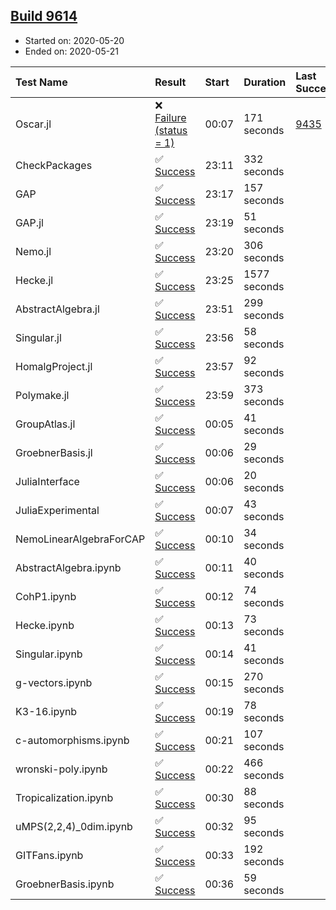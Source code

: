 ## [Build 9614](https://oscarci.mathematik.uni-kl.de/job/oscar/9614/)

* Started on: 2020-05-20
* Ended on: 2020-05-21

| Test Name    | Result | Start | Duration | Last Success | First Failure |
|:-------------|:-------|:------|:---------|:-------------|:--------------|
| Oscar.jl | ❌ [Failure (status = 1)](https://oscarci.mathematik.uni-kl.de/job/oscar/9614/artifact/logs/build-9614/Oscar.jl.log) | 00:07 | 171 seconds | [9435](https://oscarci.mathematik.uni-kl.de/job/oscar/9435/) | [9436](https://oscarci.mathematik.uni-kl.de/job/oscar/9436/) |
| CheckPackages | ✅ [Success](https://oscarci.mathematik.uni-kl.de/job/oscar/9614/artifact/logs/build-9614/CheckPackages.log) | 23:11 | 332 seconds |  |  |
| GAP | ✅ [Success](https://oscarci.mathematik.uni-kl.de/job/oscar/9614/artifact/logs/build-9614/GAP.log) | 23:17 | 157 seconds |  |  |
| GAP.jl | ✅ [Success](https://oscarci.mathematik.uni-kl.de/job/oscar/9614/artifact/logs/build-9614/GAP.jl.log) | 23:19 | 51 seconds |  |  |
| Nemo.jl | ✅ [Success](https://oscarci.mathematik.uni-kl.de/job/oscar/9614/artifact/logs/build-9614/Nemo.jl.log) | 23:20 | 306 seconds |  |  |
| Hecke.jl | ✅ [Success](https://oscarci.mathematik.uni-kl.de/job/oscar/9614/artifact/logs/build-9614/Hecke.jl.log) | 23:25 | 1577 seconds |  |  |
| AbstractAlgebra.jl | ✅ [Success](https://oscarci.mathematik.uni-kl.de/job/oscar/9614/artifact/logs/build-9614/AbstractAlgebra.jl.log) | 23:51 | 299 seconds |  |  |
| Singular.jl | ✅ [Success](https://oscarci.mathematik.uni-kl.de/job/oscar/9614/artifact/logs/build-9614/Singular.jl.log) | 23:56 | 58 seconds |  |  |
| HomalgProject.jl | ✅ [Success](https://oscarci.mathematik.uni-kl.de/job/oscar/9614/artifact/logs/build-9614/HomalgProject.jl.log) | 23:57 | 92 seconds |  |  |
| Polymake.jl | ✅ [Success](https://oscarci.mathematik.uni-kl.de/job/oscar/9614/artifact/logs/build-9614/Polymake.jl.log) | 23:59 | 373 seconds |  |  |
| GroupAtlas.jl | ✅ [Success](https://oscarci.mathematik.uni-kl.de/job/oscar/9614/artifact/logs/build-9614/GroupAtlas.jl.log) | 00:05 | 41 seconds |  |  |
| GroebnerBasis.jl | ✅ [Success](https://oscarci.mathematik.uni-kl.de/job/oscar/9614/artifact/logs/build-9614/GroebnerBasis.jl.log) | 00:06 | 29 seconds |  |  |
| JuliaInterface | ✅ [Success](https://oscarci.mathematik.uni-kl.de/job/oscar/9614/artifact/logs/build-9614/JuliaInterface.log) | 00:06 | 20 seconds |  |  |
| JuliaExperimental | ✅ [Success](https://oscarci.mathematik.uni-kl.de/job/oscar/9614/artifact/logs/build-9614/JuliaExperimental.log) | 00:07 | 43 seconds |  |  |
| NemoLinearAlgebraForCAP | ✅ [Success](https://oscarci.mathematik.uni-kl.de/job/oscar/9614/artifact/logs/build-9614/NemoLinearAlgebraForCAP.log) | 00:10 | 34 seconds |  |  |
| AbstractAlgebra.ipynb | ✅ [Success](https://oscarci.mathematik.uni-kl.de/job/oscar/9614/artifact/logs/build-9614/AbstractAlgebra.ipynb.log) | 00:11 | 40 seconds |  |  |
| CohP1.ipynb | ✅ [Success](https://oscarci.mathematik.uni-kl.de/job/oscar/9614/artifact/logs/build-9614/CohP1.ipynb.log) | 00:12 | 74 seconds |  |  |
| Hecke.ipynb | ✅ [Success](https://oscarci.mathematik.uni-kl.de/job/oscar/9614/artifact/logs/build-9614/Hecke.ipynb.log) | 00:13 | 73 seconds |  |  |
| Singular.ipynb | ✅ [Success](https://oscarci.mathematik.uni-kl.de/job/oscar/9614/artifact/logs/build-9614/Singular.ipynb.log) | 00:14 | 41 seconds |  |  |
| g-vectors.ipynb | ✅ [Success](https://oscarci.mathematik.uni-kl.de/job/oscar/9614/artifact/logs/build-9614/g-vectors.ipynb.log) | 00:15 | 270 seconds |  |  |
| K3-16.ipynb | ✅ [Success](https://oscarci.mathematik.uni-kl.de/job/oscar/9614/artifact/logs/build-9614/K3-16.ipynb.log) | 00:19 | 78 seconds |  |  |
| c-automorphisms.ipynb | ✅ [Success](https://oscarci.mathematik.uni-kl.de/job/oscar/9614/artifact/logs/build-9614/c-automorphisms.ipynb.log) | 00:21 | 107 seconds |  |  |
| wronski-poly.ipynb | ✅ [Success](https://oscarci.mathematik.uni-kl.de/job/oscar/9614/artifact/logs/build-9614/wronski-poly.ipynb.log) | 00:22 | 466 seconds |  |  |
| Tropicalization.ipynb | ✅ [Success](https://oscarci.mathematik.uni-kl.de/job/oscar/9614/artifact/logs/build-9614/Tropicalization.ipynb.log) | 00:30 | 88 seconds |  |  |
| uMPS(2,2,4)_0dim.ipynb | ✅ [Success](https://oscarci.mathematik.uni-kl.de/job/oscar/9614/artifact/logs/build-9614/uMPS-2-2-4-_0dim.ipynb.log) | 00:32 | 95 seconds |  |  |
| GITFans.ipynb | ✅ [Success](https://oscarci.mathematik.uni-kl.de/job/oscar/9614/artifact/logs/build-9614/GITFans.ipynb.log) | 00:33 | 192 seconds |  |  |
| GroebnerBasis.ipynb | ✅ [Success](https://oscarci.mathematik.uni-kl.de/job/oscar/9614/artifact/logs/build-9614/GroebnerBasis.ipynb.log) | 00:36 | 59 seconds |  |  |
